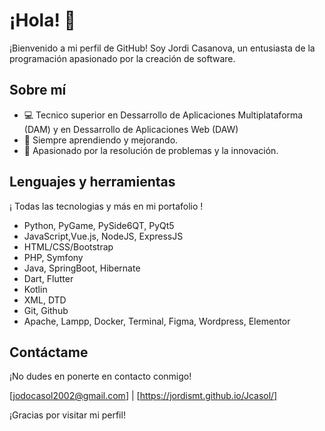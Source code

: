 # ¡Hola! 👋

¡Bienvenido a mi perfil de GitHub! Soy Jordi Casanova, un entusiasta de la programación apasionado por la creación de software.

## Sobre mí

- 💻 Tecnico superior en Dessarrollo de Aplicaciones Multiplataforma (DAM) y en Dessarrollo de Aplicaciones Web (DAW)
- 🌱 Siempre aprendiendo y mejorando.
- 🚀 Apasionado por la resolución de problemas y la innovación.

## Lenguajes y herramientas

¡ Todas las tecnologias y más en mi portafolio !

- Python, PyGame, PySide6QT, PyQt5
- JavaScript,Vue.js, NodeJS, ExpressJS
- HTML/CSS/Bootstrap
- PHP, Symfony
- Java, SpringBoot, Hibernate
- Dart, Flutter
- Kotlin
- XML, DTD
- Git, Github
- Apache, Lampp, Docker, Terminal, Figma, Wordpress, Elementor



## Contáctame

¡No dudes en ponerte en contacto conmigo!

[jodocasol2002@gmail.com] |  [https://jordismt.github.io/Jcasol/] 

¡Gracias por visitar mi perfil!

